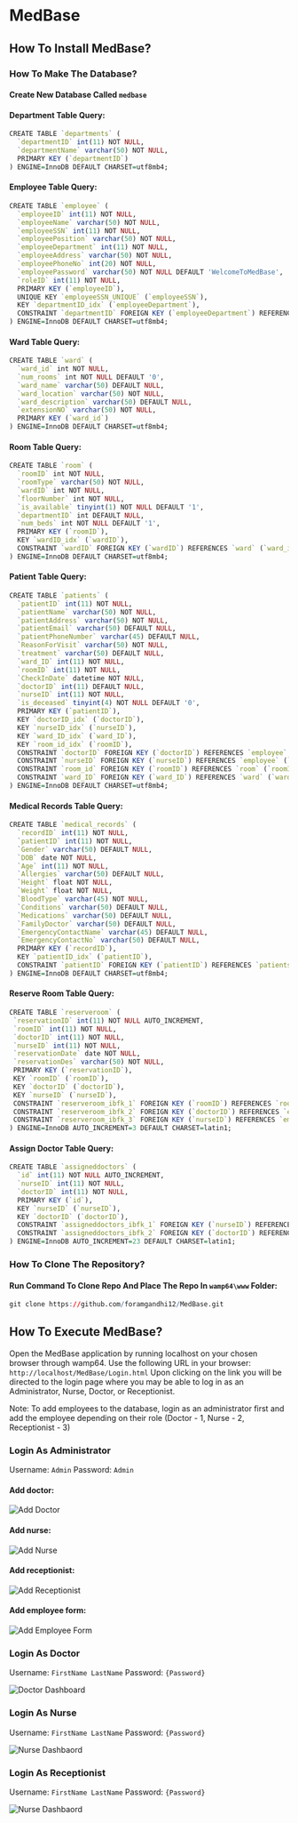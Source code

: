 # MedBase
## How To Install MedBase?
### How To Make The Database?
#### Create New Database Called `medbase`
#### Department Table Query:
```r
CREATE TABLE `departments` (
  `departmentID` int(11) NOT NULL,
  `departmentName` varchar(50) NOT NULL,
  PRIMARY KEY (`departmentID`)
) ENGINE=InnoDB DEFAULT CHARSET=utf8mb4;
```

#### Employee Table Query:
```r
CREATE TABLE `employee` (
  `employeeID` int(11) NOT NULL,
  `employeeName` varchar(50) NOT NULL,
  `employeeSSN` int(11) NOT NULL,
  `employeePosition` varchar(50) NOT NULL,
  `employeeDepartment` int(11) NOT NULL,
  `employeeAddress` varchar(50) NOT NULL,
  `employeePhoneNo` int(20) NOT NULL,
  `employeePassword` varchar(50) NOT NULL DEFAULT 'WelcomeToMedBase',
  `roleID` int(11) NOT NULL,
  PRIMARY KEY (`employeeID`),
  UNIQUE KEY `employeeSSN_UNIQUE` (`employeeSSN`),
  KEY `departmentID_idx` (`employeeDepartment`),
  CONSTRAINT `departmentID` FOREIGN KEY (`employeeDepartment`) REFERENCES `departments` (`departmentID`)
) ENGINE=InnoDB DEFAULT CHARSET=utf8mb4;

```

#### Ward Table Query:
```r
CREATE TABLE `ward` (
  `ward_id` int NOT NULL,
  `num_rooms` int NOT NULL DEFAULT '0',
  `ward_name` varchar(50) DEFAULT NULL,
  `ward_location` varchar(50) NOT NULL,
  `ward_description` varchar(50) DEFAULT NULL,
  `extensionNO` varchar(50) NOT NULL,
  PRIMARY KEY (`ward_id`)
) ENGINE=InnoDB DEFAULT CHARSET=utf8mb4;
```

#### Room Table Query:
```r
CREATE TABLE `room` (
  `roomID` int NOT NULL,
  `roomType` varchar(50) NOT NULL,
  `wardID` int NOT NULL,
  `floorNumber` int NOT NULL,
  `is_available` tinyint(1) NOT NULL DEFAULT '1',
  `departmentID` int DEFAULT NULL,
  `num_beds` int NOT NULL DEFAULT '1',
  PRIMARY KEY (`roomID`),
  KEY `wardID_idx` (`wardID`),
  CONSTRAINT `wardID` FOREIGN KEY (`wardID`) REFERENCES `ward` (`ward_id`)
) ENGINE=InnoDB DEFAULT CHARSET=utf8mb4;
```

#### Patient Table Query:
```r
CREATE TABLE `patients` (
  `patientID` int(11) NOT NULL,
  `patientName` varchar(50) NOT NULL,
  `patientAddress` varchar(50) NOT NULL,
  `patientEmail` varchar(50) DEFAULT NULL,
  `patientPhoneNumber` varchar(45) DEFAULT NULL,
  `ReasonForVisit` varchar(50) NOT NULL,
  `treatment` varchar(50) DEFAULT NULL,
  `ward_ID` int(11) NOT NULL,
  `roomID` int(11) NOT NULL,
  `CheckInDate` datetime NOT NULL,
  `doctorID` int(11) DEFAULT NULL,
  `nurseID` int(11) NOT NULL,
  `is_deceased` tinyint(4) NOT NULL DEFAULT '0',
  PRIMARY KEY (`patientID`),
  KEY `doctorID_idx` (`doctorID`),
  KEY `nurseID_idx` (`nurseID`),
  KEY `ward_ID_idx` (`ward_ID`),
  KEY `room_id_idx` (`roomID`),
  CONSTRAINT `doctorID` FOREIGN KEY (`doctorID`) REFERENCES `employee` (`employeeID`),
  CONSTRAINT `nurseID` FOREIGN KEY (`nurseID`) REFERENCES `employee` (`employeeID`),
  CONSTRAINT `room_id` FOREIGN KEY (`roomID`) REFERENCES `room` (`roomID`),
  CONSTRAINT `ward_ID` FOREIGN KEY (`ward_ID`) REFERENCES `ward` (`ward_id`)
) ENGINE=InnoDB DEFAULT CHARSET=utf8mb4;

```

#### Medical Records Table Query:
```r
CREATE TABLE `medical_records` (
  `recordID` int(11) NOT NULL,
  `patientID` int(11) NOT NULL,
  `Gender` varchar(50) DEFAULT NULL,
  `DOB` date NOT NULL,
  `Age` int(11) NOT NULL,
  `Allergies` varchar(50) DEFAULT NULL,
  `Height` float NOT NULL,
  `Weight` float NOT NULL,
  `BloodType` varchar(45) NOT NULL,
  `Conditions` varchar(50) DEFAULT NULL,
  `Medications` varchar(50) DEFAULT NULL,
  `FamilyDoctor` varchar(50) DEFAULT NULL,
  `EmergencyContactName` varchar(45) DEFAULT NULL,
  `EmergencyContactNo` varchar(50) DEFAULT NULL,
  PRIMARY KEY (`recordID`),
  KEY `patientID_idx` (`patientID`),
  CONSTRAINT `patientID` FOREIGN KEY (`patientID`) REFERENCES `patients` (`patientID`)
) ENGINE=InnoDB DEFAULT CHARSET=utf8mb4;
```

#### Reserve Room Table Query:
```r
CREATE TABLE `reserveroom` (
 `reservationID` int(11) NOT NULL AUTO_INCREMENT,
 `roomID` int(11) NOT NULL,
 `doctorID` int(11) NOT NULL,
 `nurseID` int(11) NOT NULL,
 `reservationDate` date NOT NULL,
 `reservationDes` varchar(50) NOT NULL,
 PRIMARY KEY (`reservationID`),
 KEY `roomID` (`roomID`),
 KEY `doctorID` (`doctorID`),
 KEY `nurseID` (`nurseID`),
 CONSTRAINT `reserveroom_ibfk_1` FOREIGN KEY (`roomID`) REFERENCES `room` (`roomID`),
 CONSTRAINT `reserveroom_ibfk_2` FOREIGN KEY (`doctorID`) REFERENCES `employee` (`employeeID`),
 CONSTRAINT `reserveroom_ibfk_3` FOREIGN KEY (`nurseID`) REFERENCES `employee` (`employeeID`)
) ENGINE=InnoDB AUTO_INCREMENT=3 DEFAULT CHARSET=latin1;
```

#### Assign Doctor Table Query:
```r
CREATE TABLE `assigneddoctors` ( 
  `id` int(11) NOT NULL AUTO_INCREMENT, 
  `nurseID` int(11) NOT NULL, 
  `doctorID` int(11) NOT NULL, 
  PRIMARY KEY (`id`), 
  KEY `nurseID` (`nurseID`), 
  KEY `doctorID` (`doctorID`), 
  CONSTRAINT `assigneddoctors_ibfk_1` FOREIGN KEY (`nurseID`) REFERENCES `employee` (`employeeID`), 
  CONSTRAINT `assigneddoctors_ibfk_2` FOREIGN KEY (`doctorID`) REFERENCES `employee` (`employeeID`) 
) ENGINE=InnoDB AUTO_INCREMENT=23 DEFAULT CHARSET=latin1;
```
### How To Clone The Repository?

#### Run Command To Clone Repo And Place The Repo In `wamp64\www` Folder: 
```r 
git clone https://github.com/foramgandhi12/MedBase.git
```
## How To Execute MedBase?
Open the MedBase application by running localhost on your chosen browser through wamp64. Use the following URL in your browser: `http://localhost/MedBase/Login.html`
Upon clicking on the link you will be directed to the login page where you may be able to log in as an Administrator, Nurse, Doctor, or Receptionist.

Note: To add employees to the database, login as an administrator first and add the employee depending on their role (Doctor - 1, Nurse - 2, Receptionist - 3)
### Login As Administrator
Username: `Admin`
Password: `Admin`

#### Add doctor:
![Add Doctor](https://github.com/foramgandhi12/MedBase/blob/main/public/img/README%20imges/AdminDoctorAdd.png)
#### Add nurse:
![Add Nurse](https://github.com/foramgandhi12/MedBase/blob/main/public/img/README%20imges/AdminNurseAdd.png)
#### Add receptionist:
![Add Receptionist](https://github.com/foramgandhi12/MedBase/blob/main/public/img/README%20imges/AdminReceptionistAdd.png)
#### Add employee form:
![Add Employee Form](https://github.com/foramgandhi12/MedBase/blob/main/public/img/README%20imges/AdminAddEmployeeForm.png)

### Login As Doctor
Username: `FirstName LastName`
Password: `{Password}`

![Doctor Dashboard](https://github.com/foramgandhi12/MedBase/blob/main/public/img/README%20imges/DoctorDashboard.png)

### Login As Nurse
Username: `FirstName LastName`
Password: `{Password}`

![Nurse Dashbaord](https://github.com/foramgandhi12/MedBase/blob/main/public/img/README%20imges/NurseDashboard.png)

### Login As Receptionist
Username: `FirstName LastName`
Password: `{Password}`

![Nurse Dashbaord](https://github.com/foramgandhi12/MedBase/blob/main/public/img/README%20imges/ReceptionistDashboard.png)
